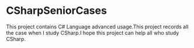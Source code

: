 # CSharpSeniorCases
This project  contains C# Language advanced usage.This project records all the case when I study CSharp.I hope this project can help all who study CSharp.
